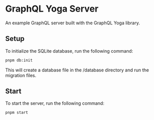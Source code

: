 # GraphQL Yoga Server
An example GraphQL server built with the GraphQL Yoga library.

## Setup
To initialize the SQLite database, run the following command:

```sh
pnpm db:init
```

This will create a database file in the /database directory and run the migration files.

## Start
To start the server, run the following command:

```sh
pnpm start
```
